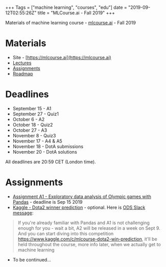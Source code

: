 +++
Tags = ["machine learning", "courses", "edu"]
date = "2019-09-12T02:55:26Z"
title = "MLCourse.ai - Fall 2019"
+++

Materials of machine learning course - [mlcourse.ai](https://mlcourse.ai) - Fall 2019

<!--more-->

# Materials

* Site - [https://mlcourse.ai](https://mlcourse.ai)
* [Lectures](https://mlcourse.ai/lectures)
* [Assignments](https://mlcourse.ai/assignments)
* [Roadmap](https://mlcourse.ai/roadmap)


# Deadlines

* September 15 - A1
* September 27 - Quiz1
* October 6 - A2
* October 18 - Quiz2
* October 27 - A3
* November 8 - Quiz3
* November 17 - A4 & A5
* November 18 - DotA submissions
* November 20 - DotA solutions

All deadlines are 20:59 CET (London time).

# Assignments

* [Assignment A1 - Exploratory data analysis of Olympic games with Pandas](https://nbviewer.jupyter.org/github/Yorko/mlcourse.ai/blob/master/jupyter_english/assignments_fall2019/assignment1_pandas_olympic.ipynb) - deadline is Sep 15 2019
* [Kaggle - Dota2 winner prediction](https://www.kaggle.com/c/mlcourse-dota2-win-prediction) - optional. 
Here is [ODS Slack message](https://opendatascience.slack.com/archives/C39147V60/p1567429410352000): 

> If you're already familiar with Pandas and A1 is not challenging enough for you - wait a bit, 
> A2 will be released in a week on Sept 9. 
> And you can start diving into this competition https://www.kaggle.com/c/mlcourse-dota2-win-prediction, 
> it'll be held throughout the course, more info later, when we actually get to machine learning 

* To be continued...
